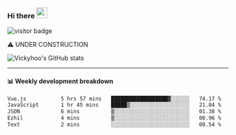 ### Hi there <a href="https://www.gautamkrishnar.com/"><img src="https://media.giphy.com/media/hvRJCLFzcasrR4ia7z/giphy.gif" width="25px"></a>

![visitor badge](https://visitor-badge.glitch.me/badge?page_id=vickyhoo.vickyhoo&left_color=black&right_color=cornflowerblue)

⚠️ UNDER CONSTRUCTION

![Vickyhoo's GitHub stats](https://github-readme-stats.vercel.app/api?username=vickyhoo&theme=react&show_icons=true&count_private=true)

---

#### :bar_chart: Weekly development breakdown

<!--START_SECTION:waka-->

```txt
Vue.js           5 hrs 57 mins   ██████████████████▓░░░░░░   74.17 %
JavaScript       1 hr 45 mins    █████▒░░░░░░░░░░░░░░░░░░░   21.84 %
JSON             6 mins          ▒░░░░░░░░░░░░░░░░░░░░░░░░   01.38 %
Ezhil            4 mins          ▒░░░░░░░░░░░░░░░░░░░░░░░░   00.96 %
Text             2 mins          ░░░░░░░░░░░░░░░░░░░░░░░░░   00.54 %
```

<!--END_SECTION:waka-->


<!--
**vickyhoo/vickyhoo** is a ✨ _special_ ✨ repository because its `README.md` (this file) appears on your GitHub profile.

Here are some ideas to get you started:

- 🔭 I’m currently working on ...
- 🌱 I’m currently learning ...
- 👯 I’m looking to collaborate on ...
- 🤔 I’m looking for help with ...
- 💬 Ask me about ...
- 📫 How to reach me: ...
- 😄 Pronouns: ...
- ⚡ Fun fact: ...
-->

